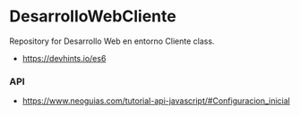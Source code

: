 # DesarrolloWebCliente
Repository for Desarrollo Web en entorno Cliente class.

- https://devhints.io/es6

### API
- https://www.neoguias.com/tutorial-api-javascript/#Configuracion_inicial